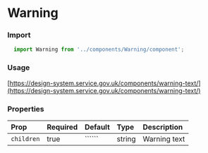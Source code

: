 Warning
==========

### Import
```js
  import Warning from '../components/Warning/component';
```
<!-- STORY -->

### Usage

[https://design-system.service.gov.uk/components/warning-text/](https://design-system.service.gov.uk/components/warning-text/)

### Properties
Prop | Required | Default | Type | Description
:--- | :------- | :------ | :--- | :----------
`children` | true | `````` | string | Warning text